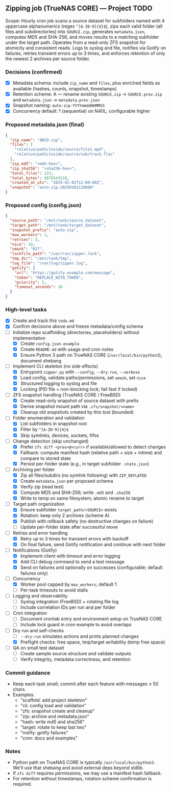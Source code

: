 ## Zipping job (TrueNAS CORE) — Project TODO

Scope: Hourly cron job scans a source dataset for subfolders named with 4 uppercase alphanumerics (regex `^[A-Z0-9]{4}$`), zips each valid folder (all files and subdirectories) into `SOURCE.zip`, generates `metadata.json`, computes MD5 and SHA-256, and moves results to a matching subfolder under the target path. Operates from a read-only ZFS snapshot for atomicity and consistent reads. Logs to syslog and file, notifies via Gotify on failures, retries transient errors up to 3 times, and enforces retention of only the newest 2 archives per source folder.

### Decisions (confirmed)
- [x] Metadata schema: include `zip_name` and `files`, plus enriched fields as available (hashes, counts, snapshot, timestamps)
- [x] Retention scheme: A — rename existing `SOURCE.zip` → `SOURCE.prev.zip` and `metadata.json` → `metadata.prev.json`
- [x] Snapshot naming: `auto-zip-YYYYmmddHHMMSS`
- [x] Concurrency default: 1 (sequential) on N40L; configurable higher

### Proposed metadata.json (final)
```json
{
  "zip_name": "ABCD.zip",
  "files": [
    "relative/path/inside/source/file1.mp4",
    "relative/path/inside/source/sub/track.flac"
  ],
  "zip_md5": "<md5-hex>",
  "zip_sha256": "<sha256-hex>",
  "total_files": 123,
  "total_bytes": 9876543210,
  "created_at_utc": "2025-01-01T12:00:00Z",
  "snapshot": "auto-zip-20250101120000"
}
```

### Proposed config (config.json)
```json
{
  "source_path": "/mnt/tank/source_dataset",
  "target_path": "/mnt/tank/target_dataset",
  "snapshot_prefix": "auto-zip",
  "max_workers": 1,
  "retries": 3,
  "nice": 10,
  "umask": "027",
  "lockfile_path": "/var/run/zipper.lock",
  "tmp_dir": "/mnt/tank/tmp",
  "log_file": "/var/log/zipper.log",
  "gotify": {
    "url": "https://gotify.example.com/message",
    "token": "REPLACE_WITH_TOKEN",
    "priority": 5,
    "timeout_seconds": 10
  }
}
```

### High-level tasks
- [x] Create and track this `todo.md`
- [x] Confirm decisions above and freeze metadata/config schema
- [ ] Initialize repo scaffolding (directories, placeholders) without implementation
  - [x] Create `config.json.example`
  - [x] Create `README.md` with usage and cron notes
  - [x] Ensure Python 3 path on TrueNAS CORE (`/usr/local/bin/python3`), document shebang
- [ ] Implement CLI skeleton (no side effects)
  - [x] Entrypoint `zipper.py` with `--config`, `--dry-run`, `--verbose`
  - [x] Load config, validate paths/permissions, set `umask`, set `nice`
  - [x] Structured logging to syslog and file
  - [x] Locking (PID file + non-blocking lock; fail fast if locked)
- [ ] ZFS snapshot handling (TrueNAS CORE / FreeBSD)
  - [x] Create read-only snapshot of source dataset with prefix
  - [x] Derive snapshot mount path via `.zfs/snapshot/<name>`
  - [x] Cleanup old snapshots created by this tool (bounded)
- [ ] Folder enumeration and validation
  - [x] List subfolders in snapshot root
  - [x] Filter by `^[A-Z0-9]{4}$`
  - [x] Skip symlinks, devices, sockets, fifos
- [ ] Change detection (skip unchanged)
  - [x] Prefer `zfs diff <prev>@<curr>` if available/allowed to detect changes
  - [x] Fallback: compute manifest hash (relative path + size + mtime) and compare to stored state
  - [x] Persist per-folder state (e.g., in target subfolder `.state.json`)
- [ ] Archiving per folder
  - [x] Zip all files/subdirs (no symlink following) with `ZIP_DEFLATED`
  - [x] Create `metadata.json` per proposed schema
  - [x] Verify zip (read test)
  - [x] Compute MD5 and SHA-256; write `.md5` and `.sha256`
  - [x] Write to temp on same filesystem; atomic rename to target
- [ ] Target path organization
  - [x] Ensure subfolder `target_path/<SOURCE>` exists
  - [x] Rotation: keep only 2 archives (scheme A)
  - [x] Publish with rollback safety (no destructive changes on failure)
  - [ ] Update per-folder state after successful move
- [ ] Retries and error handling
  - [x] Retry up to 3 times for transient errors with backoff
  - [x] On final failure, send Gotify notification and continue with next folder
- [ ] Notifications (Gotify)
  - [x] Implement client with timeout and error logging
  - [x] Add CLI debug command to send a test message
  - [x] Send on failures and optionally on successes (configurable; default failures only)
- [ ] Concurrency
  - [x] Worker pool capped by `max_workers`; default 1
  - [ ] Per-task timeouts to avoid stalls
- [ ] Logging and observability
  - [ ] Syslog integration (FreeBSD) + rotating file log
  - [ ] Include correlation IDs per run and per folder
- [ ] Cron integration
  - [ ] Document crontab entry and environment setup on TrueNAS CORE
  - [ ] Include lock guard in cron example to avoid overlaps
- [ ] Dry run and self-checks
  - [ ] `--dry-run` simulates actions and prints planned changes
  - [x] Preflight checks: free space, tmp/target writability (temp free space)
- [ ] QA on small test dataset
  - [ ] Create sample source structure and validate outputs
  - [ ] Verify integrity, metadata correctness, and retention

### Commit guidance
- Keep each task small; commit after each feature with messages ≤ 50 chars.
- Examples:
  - "scaffold: add project skeleton"
  - "cli: config load and validation"
  - "zfs: snapshot create and cleanup"
  - "zip: archive and metadata.json"
  - "hash: write md5 and sha256"
  - "target: rotate to keep last two"
  - "notify: gotify failures"
  - "cron: docs and examples"

### Notes
- Python path on TrueNAS CORE is typically `/usr/local/bin/python3`. We'll use that shebang and avoid external deps beyond stdlib.
- If `zfs diff` requires permissions, we may use a manifest hash fallback.
- For retention without timestamps, rotation scheme confirmation is required.


